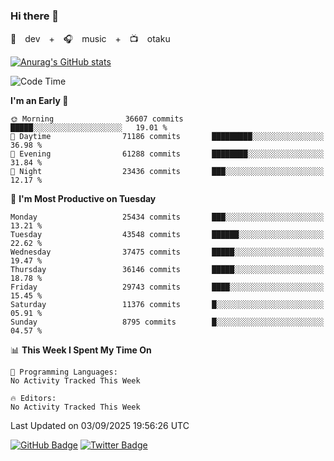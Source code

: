 ### Hi there 👋

🚀　dev　+　🎧　music　+　📺　otaku


[![Anurag's GitHub stats](https://github-readme-stats.vercel.app/api?username=koheitasaka&count_private=true&show_icons=true&theme=monokai)](https://github.com/koheitasaka/github-readme-stats)

<!--START_SECTION:waka-->
![Code Time](http://img.shields.io/badge/Code%20Time-1%2C161%20hrs%2023%20mins-blue)

**I'm an Early 🐤** 

```text
🌞 Morning                36607 commits       █████░░░░░░░░░░░░░░░░░░░░   19.01 % 
🌆 Daytime                71186 commits       █████████░░░░░░░░░░░░░░░░   36.98 % 
🌃 Evening                61288 commits       ████████░░░░░░░░░░░░░░░░░   31.84 % 
🌙 Night                  23436 commits       ███░░░░░░░░░░░░░░░░░░░░░░   12.17 % 
```
📅 **I'm Most Productive on Tuesday** 

```text
Monday                   25434 commits       ███░░░░░░░░░░░░░░░░░░░░░░   13.21 % 
Tuesday                  43548 commits       ██████░░░░░░░░░░░░░░░░░░░   22.62 % 
Wednesday                37475 commits       █████░░░░░░░░░░░░░░░░░░░░   19.47 % 
Thursday                 36146 commits       █████░░░░░░░░░░░░░░░░░░░░   18.78 % 
Friday                   29743 commits       ████░░░░░░░░░░░░░░░░░░░░░   15.45 % 
Saturday                 11376 commits       █░░░░░░░░░░░░░░░░░░░░░░░░   05.91 % 
Sunday                   8795 commits        █░░░░░░░░░░░░░░░░░░░░░░░░   04.57 % 
```


📊 **This Week I Spent My Time On** 

```text
💬 Programming Languages: 
No Activity Tracked This Week

🔥 Editors: 
No Activity Tracked This Week
```


 Last Updated on 03/09/2025 19:56:26 UTC
<!--END_SECTION:waka-->

[![GitHub Badge](https://img.shields.io/badge/GitHub-100000?style=for-the-badge&logo=github&logoColor=white)](https://github.com/koheitasaka)
[![Twitter Badge](https://img.shields.io/badge/Twitter-1DA1F2?style=for-the-badge&logo=twitter&logoColor=white)](https://twitter.com/sleep_asleep_)
